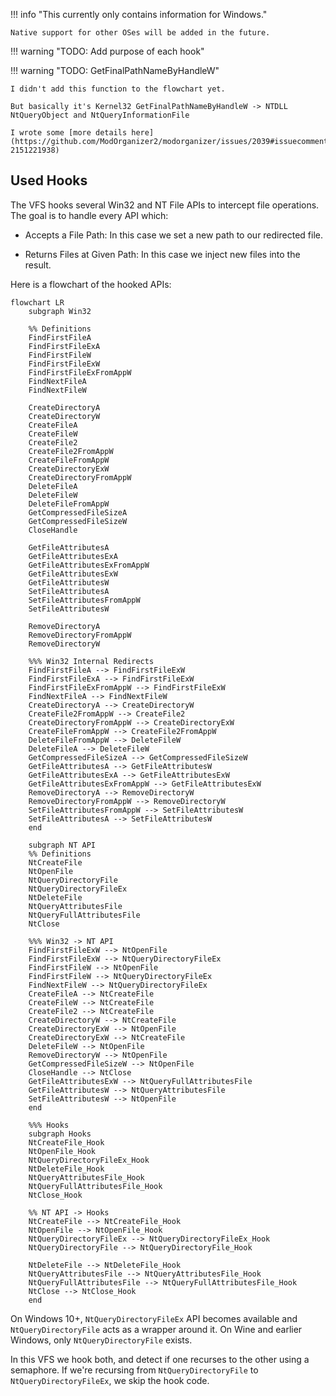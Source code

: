 !!! info "This currently only contains information for Windows."

    Native support for other OSes will be added in the future.

!!! warning "TODO: Add purpose of each hook"

!!! warning "TODO: GetFinalPathNameByHandleW"

    I didn't add this function to the flowchart yet.

    But basically it's Kernel32 GetFinalPathNameByHandleW -> NTDLL NtQueryObject and NtQueryInformationFile

    I wrote some [more details here](https://github.com/ModOrganizer2/modorganizer/issues/2039#issuecomment-2151221938)

## Used Hooks

The VFS hooks several Win32 and NT File APIs to intercept file operations. The goal is to handle every API which:

- Accepts a File Path: In this case we set a new path to our redirected file.

- Returns Files at Given Path: In this case we inject new files into the result.

Here is a flowchart of the hooked APIs:

```mermaid
flowchart LR
    subgraph Win32

    %% Definitions
    FindFirstFileA
    FindFirstFileExA
    FindFirstFileW
    FindFirstFileExW
    FindFirstFileExFromAppW
    FindNextFileA
    FindNextFileW

    CreateDirectoryA
    CreateDirectoryW
    CreateFileA
    CreateFileW
    CreateFile2
    CreateFile2FromAppW
    CreateFileFromAppW
    CreateDirectoryExW
    CreateDirectoryFromAppW
    DeleteFileA
    DeleteFileW
    DeleteFileFromAppW
    GetCompressedFileSizeA
    GetCompressedFileSizeW
    CloseHandle

    GetFileAttributesA
    GetFileAttributesExA
    GetFileAttributesExFromAppW
    GetFileAttributesExW
    GetFileAttributesW
    SetFileAttributesA
    SetFileAttributesFromAppW
    SetFileAttributesW

    RemoveDirectoryA
    RemoveDirectoryFromAppW
    RemoveDirectoryW

    %%% Win32 Internal Redirects
    FindFirstFileA --> FindFirstFileExW
    FindFirstFileExA --> FindFirstFileExW
    FindFirstFileExFromAppW --> FindFirstFileExW
    FindNextFileA --> FindNextFileW
    CreateDirectoryA --> CreateDirectoryW
    CreateFile2FromAppW --> CreateFile2
    CreateDirectoryFromAppW --> CreateDirectoryExW
    CreateFileFromAppW --> CreateFile2FromAppW
    DeleteFileFromAppW --> DeleteFileW
    DeleteFileA --> DeleteFileW
    GetCompressedFileSizeA --> GetCompressedFileSizeW
    GetFileAttributesA --> GetFileAttributesW
    GetFileAttributesExA --> GetFileAttributesExW
    GetFileAttributesExFromAppW --> GetFileAttributesExW
    RemoveDirectoryA --> RemoveDirectoryW
    RemoveDirectoryFromAppW --> RemoveDirectoryW
    SetFileAttributesFromAppW --> SetFileAttributesW
    SetFileAttributesA --> SetFileAttributesW
    end

    subgraph NT API
    %% Definitions
    NtCreateFile
    NtOpenFile
    NtQueryDirectoryFile
    NtQueryDirectoryFileEx
    NtDeleteFile
    NtQueryAttributesFile
    NtQueryFullAttributesFile
    NtClose

    %%% Win32 -> NT API
    FindFirstFileExW --> NtOpenFile
    FindFirstFileExW --> NtQueryDirectoryFileEx
    FindFirstFileW --> NtOpenFile
    FindFirstFileW --> NtQueryDirectoryFileEx
    FindNextFileW --> NtQueryDirectoryFileEx
    CreateFileA --> NtCreateFile
    CreateFileW --> NtCreateFile
    CreateFile2 --> NtCreateFile
    CreateDirectoryW --> NtCreateFile
    CreateDirectoryExW --> NtOpenFile
    CreateDirectoryExW --> NtCreateFile
    DeleteFileW --> NtOpenFile
    RemoveDirectoryW --> NtOpenFile
    GetCompressedFileSizeW --> NtOpenFile
    CloseHandle --> NtClose
    GetFileAttributesExW --> NtQueryFullAttributesFile
    GetFileAttributesW --> NtQueryAttributesFile
    SetFileAttributesW --> NtOpenFile
    end

    %%% Hooks
    subgraph Hooks
    NtCreateFile_Hook
    NtOpenFile_Hook
    NtQueryDirectoryFileEx_Hook
    NtDeleteFile_Hook
    NtQueryAttributesFile_Hook
    NtQueryFullAttributesFile_Hook
    NtClose_Hook

    %% NT API -> Hooks
    NtCreateFile --> NtCreateFile_Hook
    NtOpenFile --> NtOpenFile_Hook
    NtQueryDirectoryFileEx --> NtQueryDirectoryFileEx_Hook
    NtQueryDirectoryFile --> NtQueryDirectoryFile_Hook

    NtDeleteFile --> NtDeleteFile_Hook
    NtQueryAttributesFile --> NtQueryAttributesFile_Hook
    NtQueryFullAttributesFile --> NtQueryFullAttributesFile_Hook
    NtClose --> NtClose_Hook
    end
```

On Windows 10+, `NtQueryDirectoryFileEx` API becomes available and `NtQueryDirectoryFile` acts as
a wrapper around it. On Wine and earlier Windows, only `NtQueryDirectoryFile` exists.

In this VFS we hook both, and detect if one recurses to the other using a semaphore. If we're
recursing from `NtQueryDirectoryFile` to `NtQueryDirectoryFileEx`, we skip the hook code.